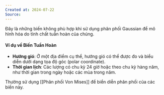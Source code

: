 ```yaml
---
Created at: 2024-07-22
Source:
---
```

Đây là những biến không phù hợp khi sử dụng phân phối Gaussian để mô hình hóa do tính chất tuần hoàn của chúng.

#### Ví dụ về Biến Tuần Hoàn

- **Hướng gió**: Ở một địa điểm cụ thể, hướng gió có thể được đo và biểu diễn dưới dạng tọa độ góc (polar coordinate).
- **Thời gian lịch**: Các lượng có chu kỳ 24 giờ hoặc theo chu kỳ hàng năm, như thời gian trong ngày hoặc các mùa trong năm.

Thường sử dụng [[Phân phối Von Mises]] để biển diễn phân phối của các biến này.
